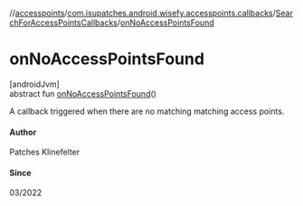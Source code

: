 //[accesspoints](../../../index.md)/[com.isupatches.android.wisefy.accesspoints.callbacks](../index.md)/[SearchForAccessPointsCallbacks](index.md)/[onNoAccessPointsFound](on-no-access-points-found.md)

# onNoAccessPointsFound

[androidJvm]\
abstract fun [onNoAccessPointsFound](on-no-access-points-found.md)()

A callback triggered when there are no matching matching access points.

#### Author

Patches Klinefelter

#### Since

03/2022
